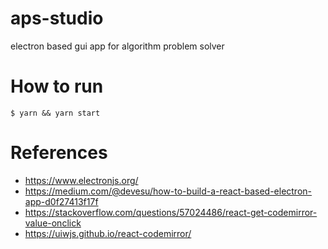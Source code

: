 # aps-studio
electron based gui app for algorithm problem solver


# How to run
```
$ yarn && yarn start
```


# References
* https://www.electronjs.org/
* https://medium.com/@devesu/how-to-build-a-react-based-electron-app-d0f27413f17f
* https://stackoverflow.com/questions/57024486/react-get-codemirror-value-onclick
* https://uiwjs.github.io/react-codemirror/